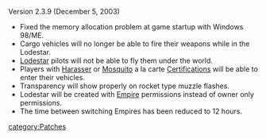 Version 2.3.9 (December 5, 2003)

-   Fixed the memory allocation problem at game startup with Windows
    98/ME.
-   Cargo vehicles will no longer be able to fire their weapons while in
    the Lodestar.
-   [Lodestar](Lodestar "wikilink") pilots will not be able to fly them
    under the world.
-   Players with [Harasser](Harasser "wikilink") or
    [Mosquito](Mosquito "wikilink") a la carte
    [Certifications](Certification "wikilink") will be able to enter
    their vehicles.
-   Transparency will show properly on rocket type muzzle flashes.
-   Lodestar will be created with [Empire](Empire "wikilink")
    permissions instead of owner only permissions.
-   The time between switching Empires has been reduced to 12 hours.

[category:Patches](category:Patches "wikilink")